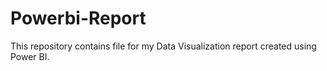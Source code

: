 # Powerbi-Report
This repository contains file for my Data Visualization report created using Power BI.
